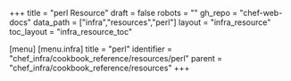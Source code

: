 +++
title = "perl Resource"
draft = false
robots = ""
gh_repo = "chef-web-docs"
data_path = ["infra","resources","perl"]
layout = "infra_resource"
toc_layout = "infra_resource_toc"

[menu]
  [menu.infra]
    title = "perl"
    identifier = "chef_infra/cookbook_reference/resources/perl"
    parent = "chef_infra/cookbook_reference/resources"
+++

<!-- The contents of this page are automatically generated from the perl.yaml file in the data directory. -->
<!-- To suggest a change, edit the https://github.com/chef/chef/blob/main/lib/chef/resource/perl.rb file
      and submit a pull request to the https://github.com/chef/chef repository. -->
